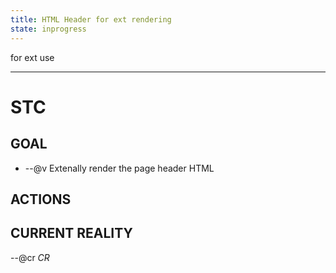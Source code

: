 ```yaml
---
title: HTML Header for ext rendering
state: inprogress
---
```


for ext use
___
# STC #
## GOAL ##
* --@v Extenally render the page header HTML

## ACTIONS ##


## CURRENT REALITY ##
--@cr _CR_

 